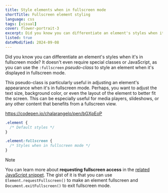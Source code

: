 ```yaml
---
title: Style elements when in fullscreen mode
shortTitle: Fullscreen element styling
language: css
tags: [visual]
cover: flower-portrait-3
excerpt: Did you know you can differentiate an element's styles when it's in fullscreen mode? Learn how to do it with this snippet!
listed: true
dateModified: 2024-09-08
---
```


Did you know you can differentiate an element's styles when it's in fullscreen mode? It doesn't even require special classes or JavaScript, as you can use the `:fullscreen` *pseudo-class* to style an element when it's displayed in fullscreen mode.

This pseudo-class is particularly useful in adjusting an element's appearance when it's in fullscreen mode. Perhaps, you want to adjust the text size, background color, or even the layout of the element to better fit the screen. This can be especially useful for media players, slideshows, or any other content that benefits from a fullscreen view.

https://codepen.io/chalarangelo/pen/bGXpEoP

```css
.element {
  /* Default styles */
}

.element:fullscreen {
  /* Styles when in fullscreen mode */
}
```

> [!NOTE]
>
> You can learn more about **requesting fullscreen access** in the [related JavaScript snippet](/js/s/fullscreen). The gist of it is that you can use `Element.requestFullscreen()` to make an element fullscreen and `Document.exitFullscreen()` to exit fullscreen mode.
